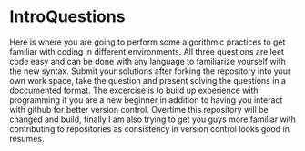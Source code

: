 # IntroQuestions
Here is where you are going to perform some algorithmic practices to get familiar with coding in different environments. All three questions are leet code easy and can be done with any language to familiarize yourself with the new syntax. Submit your solutions after forking the repository into your own work space, take the question and present solving the questions in a doccumented format. The excercise is to build up experience with programming if you are a new beginner in addition to having you interact with github for better version control. Overtime this repository will be changed and build, finally I am also trying to get you guys more familiar with contributing to repositories as consistency in version control looks good in resumes.
